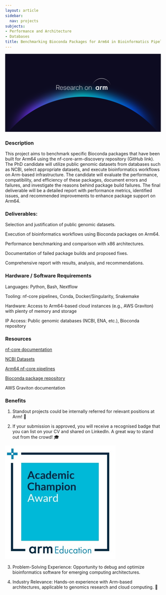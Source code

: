 ```yaml
---
layout: article
sidebar:
  nav: projects
subjects:
- Performance and Architecture
- Databases
title: Benchmarking Bioconda Packages for Arm64 in Bioinformatics Pipelines
---
```


<img class="image image--xl" src="./images/Research_on_arm_banner.png"/>


### Description

This project aims to benchmark specific Bioconda packages that have been built for Arm64 using the nf-core-arm-discovery repository (GitHub link). The PhD candidate will utilize public genomic datasets from databases such as NCBI, select appropriate datasets, and execute bioinformatics workflows on Arm-based infrastructure. The candidate will evaluate the performance, compatibility, and efficiency of these packages, document errors and failures, and investigate the reasons behind package build failures. The final deliverable will be a detailed report with performance metrics, identified issues, and recommended improvements to enhance package support on Arm64.

### Deliverables:

Selection and justification of public genomic datasets.

Execution of bioinformatics workflows using Bioconda packages on Arm64.

Performance benchmarking and comparison with x86 architectures.

Documentation of failed package builds and proposed fixes.

Comprehensive report with results, analysis, and recommendations.


### Hardware / Software Requirements

Languages: Python, Bash, Nextflow

Tooling: nf-core pipelines, Conda, Docker/Singularity, Snakemake

Hardware: Access to Arm64-based cloud instances (e.g., AWS Graviton) with plenty of memory and storage

IP Access: Public genomic databases (NCBI, ENA, etc.), Bioconda repository

### Resources

[nf-core documentation](https://nf-co.re/docs/)

[NCBI Datasets](https://www.ncbi.nlm.nih.gov/datasets/)

[Arm64 nf-core pipelines](https://github.com/ewels/nf-core-arm-discovery/tree/main)

[Bioconda package repository](https://bioconda.github.io/)

AWS Graviton documentation


### Benefits

1. Standout projects could be internally referred for relevant positions at Arm! :page_with_curl:

2. If your submission is approved, you will receive a recognised badge that you can list on your CV and shared on LinkedIn. A great way to stand out from the crowd! :mortar_board:

<img class="image image--xl" src="./images/ACA_badge.jpg"/>

3. Problem-Solving Experience: Opportunity to debug and optimize bioinformatics software for emerging computing architectures.

4. Industry Relevance: Hands-on experience with Arm-based architectures, applicable to genomics research and cloud computing.  :tada: